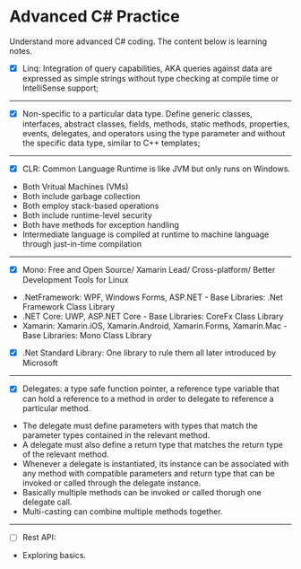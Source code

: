 # Advanced C# Practice

Understand more advanced C# coding.
The content below is learning notes.

- [x] Linq: Integration of query capabilities, AKA queries against data are expressed as simple strings without type checking at compile time or IntelliSense support;

---
 
- [x] Non-specific to a particular data type. Define generic classes, interfaces, abstract classes, fields, methods, static methods, properties, events, delegates, and operators using the type parameter and without the specific data type, similar to C++ templates;

---

- [x] CLR: Common Language Runtime is like JVM but only runs on Windows.
- Both Vritual Machines (VMs)
- Both include garbage collection
- Both employ stack-based operations
- Both include runtime-level security
- Both have methods for exception handling
- Intermediate language is compiled at runtime to machine language through just-in-time compilation

---

- [x] Mono: Free and Open Source/ Xamarin Lead/ Cross-platform/ Better Development Tools for Linux
- .NetFramework: WPF, Windows Forms, ASP.NET - Base Libraries: .Net Framework Class Library
- .NET Core: UWP, ASP.NET Core - Base Libraries: CoreFx Class Library
- Xamarin: Xamarin.iOS, Xamarin.Android, Xamarin.Forms, Xamarin.Mac - Base Libraries: Mono Class Library
- [x] .Net Standard Library: One library to rule them all later introduced by Microsoft

---

- [x] Delegates: a type safe function pointer, a reference type variable that can hold a reference to a method in order to delegate to reference a particular method.
- The delegate must define parameters with types that match the parameter types contained in the relevant method.
- A delegate must also define a return type that matches the return type of the relevant method.
- Whenever a delegate is instantiated, its instance can be associated with any method with compatible parameters and return type that can be invoked or called through the delegate instance.
- Basically multiple methods can be invoked or called thorugh one delegate call.
- Multi-casting can combine multiple methods together.

---

- [ ] Rest API:
- Exploring basics.
